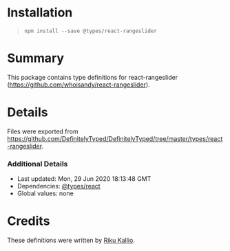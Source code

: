 # Installation
> `npm install --save @types/react-rangeslider`

# Summary
This package contains type definitions for react-rangeslider (https://github.com/whoisandy/react-rangeslider).

# Details
Files were exported from https://github.com/DefinitelyTyped/DefinitelyTyped/tree/master/types/react-rangeslider.

### Additional Details
 * Last updated: Mon, 29 Jun 2020 18:13:48 GMT
 * Dependencies: [@types/react](https://npmjs.com/package/@types/react)
 * Global values: none

# Credits
These definitions were written by [Riku Kallio](https://github.com/RichieRock).
